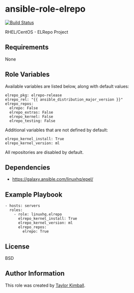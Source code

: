 # ansible-role-elrepo

[![Build Status](https://travis-ci.org/linuxhq/ansible-role-elrepo.svg?branch=master)](https://travis-ci.org/linuxhq/ansible-role-elrepo)

RHEL/CentOS - ELRepo Project

## Requirements

None

## Role Variables

Available variables are listed below, along with default values:

    elrepo_pkg: elrepo-release
    elrepo_rel: "{{ ansible_distribution_major_version }}"
    elrepo_repos:
      elrepo: False
      elrepo_extras: False
      elrepo_kernel: False
      elrepo_testing: False

Additional variables that are not defined by default:

    elrepo_kernel_install: True
    elrepo_kernel_version: ml

All repositories are disabled by default.

## Dependencies

 * https://galaxy.ansible.com/linuxhq/epel/

## Example Playbook

    - hosts: servers
      roles:
        - role: linuxhq.elrepo
          elrepo_kernel_install: True
          elrepo_kernel_version: ml
          elrepo_repos:
            elrepo: True

## License

BSD

## Author Information

This role was created by [Taylor Kimball](http://www.linuxhq.org).
